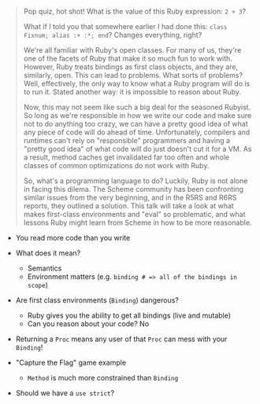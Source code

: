 > Pop quiz, hot shot! What is the value of this Ruby expression: `2 + 3`?
>
> What if I told you that somewhere earlier I had done this: `class Fixnum; alias :+ :*; end`? Changes everything, right?
>
> We're all familiar with Ruby's open classes. For many of us, they're one of the facets of Ruby that make it so much fun to work with. However, Ruby treats bindings as first class objects, and they are, similarly, open. This can lead to problems. What sorts of problems? Well, effectively, the only way to know what a Ruby program will do is to run it. Stated another way: it is impossible to reason about Ruby.
>
> Now, this may not seem like such a big deal for the seasoned Rubyist. So long as we're responsible in how we write our code and make sure not to do anything too crazy, we can have a pretty good idea of what any piece of code will do ahead of time. Unfortunately, compilers and runtimes can't rely on "responsible" programmers and having a "pretty good idea" of what code will do just doesn't cut it for a VM. As a result, method caches get invalidated far too often and whole classes of common optimizations do not work with Ruby.
>
> So, what's a programming language to do? Luckily, Ruby is not alone in facing this dilema. The Scheme community has been confronting similar issues from the very beginning, and in the R5RS and R6RS reports, they outlined a solution. This talk will take a look at what makes first-class environments and "eval" so problematic, and what lessons Ruby might learn from Scheme in how to be more reasonable.

* You read more code than you write
* What does it mean?
  * Semantics
  * Environment matters (e.g. `binding # => all of the bindings in scope`)
* Are first class environments (`Binding`) dangerous?
  * Ruby gives you the ability to get all bindings (live and mutable)
  * Can you reason about your code?  No
* Returning a `Proc` means any user of that `Proc` can mess with your `Binding`!

* "Capture the Flag" game example
  * `Method` is much more constrained than `Binding`

* Should we have a `use strict`?
